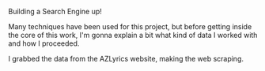 Building a Search Engine up!

Many techniques have been used for this project, but before getting inside the core of this work, I'm gonna explain a bit what kind of data I worked with and how I proceeded.


I grabbed the data from the AZLyrics website, making the web scraping. 
